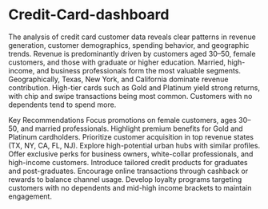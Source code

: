 # Credit-Card-dashboard
The analysis of credit card customer data reveals clear patterns in revenue generation, customer demographics, spending behavior, and geographic trends. Revenue is predominantly driven by customers aged 30–50, female customers, and those with graduate or higher education. Married, high-income, and business professionals form the most valuable segments. Geographically, Texas, New York, and California dominate revenue contribution. High-tier cards such as Gold and Platinum yield strong returns, with chip and swipe transactions being most common. Customers with no dependents tend to spend more.

Key Recommendations
Focus promotions on female customers, ages 30–50, and married professionals.
Highlight premium benefits for Gold and Platinum cardholders.
Prioritize customer acquisition in top revenue states (TX, NY, CA, FL, NJ).
Explore high-potential urban hubs with similar profiles.
Offer exclusive perks for business owners, white-collar professionals, and high-income customers.
Introduce tailored credit products for graduates and post-graduates.
Encourage online transactions through cashback or rewards to balance channel usage.
Develop loyalty programs targeting customers with no dependents and mid-high income brackets to maintain engagement.
